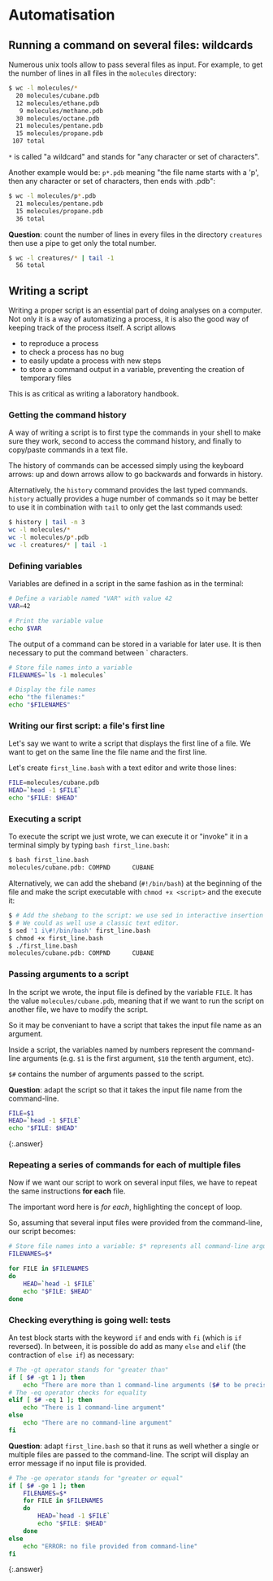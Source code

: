 ---
---

# Automatisation

## Running a command on several files: wildcards

Numerous unix tools allow to pass several files as input.
For example, to get the number of lines in all files in the `molecules` directory:

```bash
$ wc -l molecules/*
  20 molecules/cubane.pdb
  12 molecules/ethane.pdb
   9 molecules/methane.pdb
  30 molecules/octane.pdb
  21 molecules/pentane.pdb
  15 molecules/propane.pdb
 107 total
```

`*` is called "a wildcard" and stands for "any character or set of characters".

Another example would be: `p*.pdb` meaning "the file name starts with a 'p',
then any character or set of characters, then ends with .pdb":

```bash
$ wc -l molecules/p*.pdb
  21 molecules/pentane.pdb
  15 molecules/propane.pdb
  36 total
```

**Question**: count the number of lines in every files in the directory
`creatures` then use a pipe to get only the total number.

```bash
$ wc -l creatures/* | tail -1
  56 total
```

## Writing a script

Writing a proper script is an essential part of doing analyses on a computer.
Not only it is a way of automatizing a process, it is also the good way of
keeping track of the process itself.
A script allows 

- to reproduce a process
- to check a process has no bug
- to easily update a process with new steps
- to store a command output in a variable, preventing the creation of temporary files

This is as critical as writing a laboratory handbook.


### Getting the command history

A way of writing a script is to first type the commands in your shell to
make sure they work, second to access the command history, and finally to
copy/paste commands in a text file.

The history of commands can be accessed simply using the keyboard arrows:
up and down arrows allow to go backwards and forwards in history.

Alternatively, the `history` command provides the last typed commands.
`history` actually provides a huge number of commands so it may be better to
use it in combination with `tail` to only get the last commands used:

```bash
$ history | tail -n 3
wc -l molecules/*
wc -l molecules/p*.pdb
wc -l creatures/* | tail -1
```


### Defining variables

Variables are defined in a script in the same fashion as in the terminal:

```bash
# Define a variable named "VAR" with value 42
VAR=42

# Print the variable value
echo $VAR
```

The output of a command can be stored in a variable for later use.
It is then necessary to put the command between ` characters.

```bash
# Store file names into a variable
FILENAMES=`ls -1 molecules`

# Display the file names
echo "the filenames:"
echo "$FILENAMES"
```

### Writing our first script: a file's first line

Let's say we want to write a script that displays the first line of a file.
We want to get on the same line the file name and the first line.

Let's create `first_line.bash` with a text editor and write those lines:

```bash
FILE=molecules/cubane.pdb
HEAD=`head -1 $FILE`
echo "$FILE: $HEAD"
```


### Executing a script

To execute the script we just wrote, we can execute it or "invoke" it in a terminal
simply by typing `bash first_line.bash`:

```bash
$ bash first_line.bash
molecules/cubane.pdb: COMPND      CUBANE
```

Alternatively, we can add the sheband (`#!/bin/bash`) at the beginning of the
file and make the script executable with `chmod +x <script>` and the execute it:

```bash
$ # Add the shebang to the script: we use sed in interactive insertion mode
$ # We could as well use a classic text editor.
$ sed '1 i\#!/bin/bash' first_line.bash
$ chmod +x first_line.bash
$ ./first_line.bash
molecules/cubane.pdb: COMPND      CUBANE
```


### Passing arguments to a script

In the script we wrote, the input file is defined by the variable `FILE`.
It has the value `molecules/cubane.pdb`, meaning that if we want to run the
script on another file, we have to modify the script.

So it may be conveniant to have a script that takes the input file name as an
argument.

Inside a script, the variables named by numbers represent the command-line
arguments (e.g. `$1` is the first argument, `$10` the tenth argument, etc).

`$#` contains the number of arguments passed to the script.

**Question**: adapt the script so that it takes the input file name from
the command-line.

```bash
FILE=$1
HEAD=`head -1 $FILE`
echo "$FILE: $HEAD"
```
{:.answer}


### Repeating a series of commands for each of multiple files

Now if we want our script to work on several input files, we have to repeat
the same instructions **for each** file.

The important word here is *for each*, highlighting the concept of loop.

So, assuming that several input files were provided from the command-line, our
script becomes:

```bash
# Store file names into a variable: $* represents all command-line arguments.
FILENAMES=$*

for FILE in $FILENAMES
do
    HEAD=`head -1 $FILE`
    echo "$FILE: $HEAD"    
done
```


### Checking everything is going well: tests

An test block starts with the keyword `if` and ends with `fi`
(which is `if` reversed).
In between, it is possible do add as many `else` and `elif` (the contraction
of `else if`) as necessary:

```bash
# The -gt operator stands for "greater than"
if [ $# -gt 1 ]; then
    echo "There are more than 1 command-line arguments ($# to be precise)"
# The -eq operator checks for equality
elif [ $# -eq 1 ]; then
    echo "There is 1 command-line argument"
else
    echo "There are no command-line argument"
fi
```

**Question**: adapt `first_line.bash` so that it runs as well
whether a single or multiple files are passed to the command-line.
The script will display an error message if no input file is provided.

```bash
# The -ge operator stands for "greater or equal"
if [ $# -ge 1 ]; then
    FILENAMES=$*    
    for FILE in $FILENAMES
    do
        HEAD=`head -1 $FILE`
        echo "$FILE: $HEAD"    
    done
else
    echo "ERROR: no file provided from command-line"
fi
```
{:.answer}
